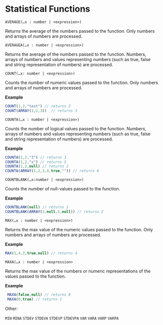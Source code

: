
# Statistical Functions

`AVERAGE(…x : number | <expression>)` 

Returns the average of the numbers passed to the function. Only numbers and arrays of numbers are processed.

`AVERAGEA(…x : number | <expression>)`

Returns the average of the numbers passed to the function. Numbers, arrays of numbers and values representing numbers (such as true, false and string representation of numbers) are processed.

`COUNT(…x: number | <expression>)` 

Counts the number of numeric values passed to the function. Only numbers and arrays of numbers are processed. 

**Example** 
```javascript
COUNT(1,2,"test") // returns 2 
COUNT(ARRAY(1,2,3))  // returns 3
```

``COUNTA(…x : number | <expression>)``

Counts the number of logical values passed to the function. Numbers, arrays of numbers and values representing numbers (such as true, false and string representation of numbers) are processed. 

**Example** 
```javascript 
COUNTA(1,2,"3") // returns 3 
COUNTA(1,2,"x") // returns 3 
COUNTA(1,2,null) // returns 2 
COUNTA(ARRAY(1,2,3,4,true,"")) // returns 6
```

`COUNTBLANK(…x:number | <expression>)`

Counts the number of null-values passed to the function. 

**Example** 
```javascript
COUNTBLANK(null) // returns 1 
COUNTBLANK(ARRAY(1,null,1,null)) // returns 2
```

`MAX(…x : number | <expression>)`

Returns the max value of the numeric values passed to the function. Only numbers and arrays of numbers are processed. 

**Example** 

```javascript
MAX(1,4,3,true,null) // returns 4 
``` 

`MAXA(…x : number | <expression>` 

Returns the max value of the numbers or numeric representations of the values passed to the function. 

**Example**
```javascript
 MAXA(false,null) // returns 0 
 MAXA(0,true) // returns 1 
 ```

Other:


 `MIN`
`MINA`
`STDEV`
`STDEVA`
`STDEVP`
`STDEVPA`
`VAR`
`VARA`
`VARP`
`VARPA`